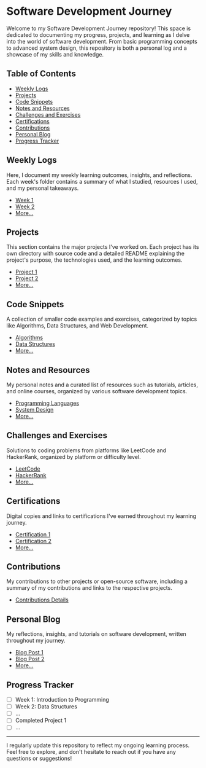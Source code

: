 # Software Development Journey

Welcome to my Software Development Journey repository! This space is dedicated to documenting my progress, projects, and learning as I delve into the world of software development. From basic programming concepts to advanced system design, this repository is both a personal log and a showcase of my skills and knowledge.

## Table of Contents

- [Weekly Logs](#weekly-logs)
- [Projects](#projects)
- [Code Snippets](#code-snippets)
- [Notes and Resources](#notes-and-resources)
- [Challenges and Exercises](#challenges-and-exercises)
- [Certifications](#certifications)
- [Contributions](#contributions)
- [Personal Blog](#personal-blog)
- [Progress Tracker](#progress-tracker)

## Weekly Logs

Here, I document my weekly learning outcomes, insights, and reflections. Each week's folder contains a summary of what I studied, resources I used, and my personal takeaways.

- [Week 1](Weekly_Logs/Week_1)
- [Week 2](Weekly_Logs/Week_2)
- [More...](Weekly_Logs)

## Projects

This section contains the major projects I've worked on. Each project has its own directory with source code and a detailed README explaining the project's purpose, the technologies used, and the learning outcomes.

- [Project 1](Projects/Project_1)
- [Project 2](Projects/Project_2)
- [More...](Projects)

## Code Snippets

A collection of smaller code examples and exercises, categorized by topics like Algorithms, Data Structures, and Web Development.

- [Algorithms](Code_Snippets/Algorithms)
- [Data Structures](Code_Snippets/Data_Structures)
- [More...](Code_Snippets)

## Notes and Resources

My personal notes and a curated list of resources such as tutorials, articles, and online courses, organized by various software development topics.

- [Programming Languages](Notes_and_Resources/Programming_Languages)
- [System Design](Notes_and_Resources/System_Design)
- [More...](Notes_and_Resources)

## Challenges and Exercises

Solutions to coding problems from platforms like LeetCode and HackerRank, organized by platform or difficulty level.

- [LeetCode](Challenges_and_Exercises/LeetCode)
- [HackerRank](Challenges_and_Exercises/HackerRank)
- [More...](Challenges_and_Exercises)

## Certifications

Digital copies and links to certifications I've earned throughout my learning journey.

- [Certification 1](Certifications/Certificate_1.pdf)
- [Certification 2](Certifications/Certificate_2.pdf)
- [More...](Certifications)

## Contributions

My contributions to other projects or open-source software, including a summary of my contributions and links to the respective projects.

- [Contributions Details](Contributions)

## Personal Blog

My reflections, insights, and tutorials on software development, written throughout my journey.

- [Blog Post 1](Personal_Blog/Post_1.md)
- [Blog Post 2](Personal_Blog/Post_2.md)
- [More...](Personal_Blog)

## Progress Tracker

- [ ] Week 1: Introduction to Programming
- [ ] Week 2: Data Structures
- [ ] ...
- [ ] Completed Project 1
- [ ] ...

---

I regularly update this repository to reflect my ongoing learning process. Feel free to explore, and don't hesitate to reach out if you have any questions or suggestions!

